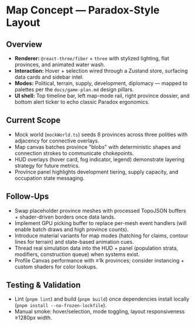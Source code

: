 # Map Concept — Paradox-Style Layout

## Overview
- **Renderer:** `@react-three/fiber` + `three` with stylized lighting, flat provinces, and animated water wash.
- **Interaction:** Hover + selection wired through a Zustand store, surfacing data cards and sidebar intel.
- **Modes:** Political, terrain, supply, development, diplomacy — mapped to palettes per the `docs/game-plan.md` design pillars.
- **UI shell:** Top timeline bar, left map-mode rail, right province dossier, and bottom alert ticker to echo classic Paradox ergonomics.

## Current Scope
- Mock world (`mockWorld.ts`) seeds 8 provinces across three polities with adjacency for connective overlays.
- Map canvas batches province "blobs" with deterministic shapes and connection strokes to communicate chokepoints.
- HUD overlays (hover card, fog indicator, legend) demonstrate layering strategy for future metrics.
- Province panel highlights development tiering, supply capacity, and occupation state messaging.

## Follow-Ups
- Swap placeholder province meshes with processed TopoJSON buffers + shader-driven borders once data lands.
- Implement GPU picking buffer to replace per-mesh event handlers (will enable batch draws and high province counts).
- Introduce material variants for map modes (hatching for claims, contour lines for terrain) and state-based animation cues.
- Thread real simulation data into the HUD + panel (population strata, modifiers, construction queue) when systems exist.
- Profile Canvas performance with ≥1k provinces; consider instancing + custom shaders for color lookups.

## Testing & Validation
- Lint (`pnpm lint`) and build (`pnpm build`) once dependencies install locally (`pnpm install --no-frozen-lockfile`).
- Manual smoke: hover/selection, mode toggling, layout responsiveness ≥1280px width.

